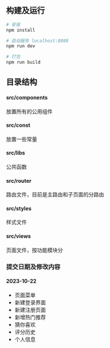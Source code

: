 ## 构建及运行

``` bash
# 安装
npm install

# 启动服务 localhost:8080
npm run dev

# 打包
npm run build
```

## 目录结构

#### src/components
放置所有的公用组件

#### src/const
放置一些常量

#### src/libs
公共函数

#### src/router
路由文件，目前是主路由和子页面的分路由

#### src/styles
样式文件

#### src/views
页面文件，按功能模块分

### 提交日期及修改内容
#### 2023-10-22
- 页面菜单
- 新建登录界面
- 新建注册页面
- 新增热门推荐
- 猜你喜欢
- 评分历史
- 个人信息
